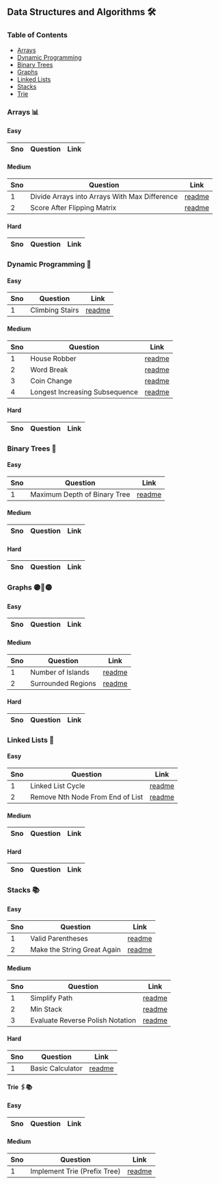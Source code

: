 ## Data Structures and Algorithms 🛠️

### Table of Contents

- [Arrays](#arrays-)
- [Dynamic Programming](#dynamic-programming-)
- [Binary Trees](#binary-trees-)
- [Graphs](#graphs-)
- [Linked Lists](#linked-lists-)
- [Stacks](#stacks-)
- [Trie](#trie-)

### Arrays 📊

#### Easy

| Sno | Question                         | Link                                                                     |
| --- | -------------------------------- | ------------------------------------------------------------------------ |


#### Medium

| Sno | Question                                      | Link                                                                              |
| --- | --------------------------------------------- | --------------------------------------------------------------------------------- |
| 1   | Divide Arrays into Arrays With Max Difference | [readme](./arrays/lc2966_divide_arrays_into_arrays_with_max_difference/README.md) |
| 2   | Score After Flipping Matrix                   | [readme](./arrays/lc861_score_after_flipping_matrix/README.md)                    |

#### Hard

| Sno | Question                         | Link                                                                |
| --- | -------------------------------- | ------------------------------------------------------------------- |

### Dynamic Programming 🧩

#### Easy

| Sno | Question        | Link                                                           |
| --- | --------------- | -------------------------------------------------------------- |
| 1   | Climbing Stairs | [readme](./dynamic-programming/lc70_climbing_stairs/README.md) |

#### Medium

| Sno | Question                       | Link                                                                           |
| --- | ------------------------------ | ------------------------------------------------------------------------------ |
| 1   | House Robber                   | [readme](./dynamic-programming/lc198_house_robber/README.md)                   |
| 2   | Word Break                     | [readme](./dynamic-programming/lc139_word_break/README.md)                     |
| 3   | Coin Change                    | [readme](./dynamic-programming/lc322_coin_change/README.md)                    |
| 4   | Longest Increasing Subsequence | [readme](./dynamic-programming/lc300_longest_increasing_subsequence/README.md) |

#### Hard

| Sno | Question                         | Link                                                                |
| --- | -------------------------------- | ------------------------------------------------------------------- |

### Binary Trees 🌳

#### Easy

| Sno | Question                     | Link                                                                  |
| --- | ---------------------------- | --------------------------------------------------------------------- |
| 1   | Maximum Depth of Binary Tree | [readme](./binary-trees/lc104_maximum_depth_of_binary_tree/README.md) |

#### Medium

| Sno | Question                         | Link                                                                |
| --- | -------------------------------- | ------------------------------------------------------------------- |

#### Hard

| Sno | Question                         | Link                                                                |
| --- | -------------------------------- | ------------------------------------------------------------------- |

### Graphs 🟣🔗🟡

#### Easy

| Sno | Question                         | Link                                                                |
| --- | -------------------------------- | ------------------------------------------------------------------- |

#### Medium

| Sno | Question           | Link                                                  |
| --- | ------------------ | ----------------------------------------------------- |
| 1   | Number of Islands  | [readme](./graphs/lc200_number_of_islands/README.md)  |
| 2   | Surrounded Regions | [readme](./graphs/lc130_surrounded_regions/README.md) |

#### Hard

| Sno | Question                         | Link                                                                |
| --- | -------------------------------- | ------------------------------------------------------------------- |

### Linked Lists 🔗

#### Easy

| Sno | Question                         | Link                                                                     |
| --- | -------------------------------- | ------------------------------------------------------------------------ |
| 1   | Linked List Cycle                | [readme](./linked-lists/lc141_linked_list_cycle/README.md)               |
| 2   | Remove Nth Node From End of List | [readme](./linked-lists/lc19_remove_nth_node_from_end_of_list/README.md) |

#### Medium

| Sno | Question                         | Link                                                                |
| --- | -------------------------------- | ------------------------------------------------------------------- |

#### Hard

| Sno | Question                         | Link                                                                |
| --- | -------------------------------- | ------------------------------------------------------------------- |

### Stacks 📚

#### Easy
| Sno | Question                         | Link                                                                |
| --- | -------------------------------- | ------------------------------------------------------------------- |
| 1   | Valid Parentheses                | [readme](./stacks/lc20_valid_parantheses/README.md)                      |
| 2   | Make the String Great Again      | [readme](./stacks/lc1544_make_the_string_great//README.md)                      |

#### Medium

| Sno | Question                         | Link                                                                |
| --- | -------------------------------- | ------------------------------------------------------------------- |
| 1   | Simplify Path                    | [readme](./stacks/lc71_simplify_path/README.md)                     |
| 2   | Min Stack                        | [readme](./stacks/lc155_min_stack/README.md)                        |
| 3   | Evaluate Reverse Polish Notation | [readme](./stacks/lc150_evaluate_reverse_polish_notation/README.md) |

#### Hard

| Sno | Question         | Link                                                |
| --- | ---------------- | --------------------------------------------------- |
| 1   | Basic Calculator | [readme](./stacks/lc224_basic_calculator/README.md) |

#### Trie 🖇️📚

#### Easy

| Sno | Question                         | Link                                                                |
| --- | -------------------------------- | ------------------------------------------------------------------- |

#### Medium

| Sno | Question                     | Link                                                      |
| --- | ---------------------------- | --------------------------------------------------------- |
| 1   | Implement Trie (Prefix Tree) | [readme](./trie/208_implement_trie_prefix_tree/README.md) |
